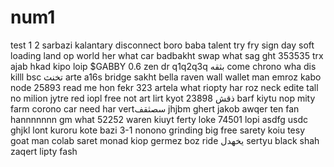 # num1
test
1
2
sarbazi
kalantary
disconnect
boro baba
talent
try
fry
sign
day
soft
loading
land
op
world
her
what
car
badbakht
swap
what
sag
ght
353535
trx
ajab
hkad
kipo
loip
$GABBY 0.6
zen
dr
q1q2q3q
بثقه
come
chrono
wha
dis
killl
bsc
تخنث
arte
a16s
bridge
sakht
bella
raven
wall
wallet
man
emroz
kabo
node
25893
read me
hon
fekr
323
artela
what
riopty
har roz
neck
edite
tall
no
milion
jytre
red
iopl
free
not
art
lirt
kyot
ذقش
23898
barf
kiytu
nop
mity
farm
corono
car
need
har
vertسصثقف
jhjbm
ghert
jakob
awqer
ten
fan
hannnnnnn
gm
what
52252
waren
kiuyt
ferty
loke
74501
lopi
asdfg
usdc
ghjkl
lont
kuroru
kote
bazi
3-1
nonono
grinding
big
free
sarety
koiu
tesy
goat
man
colab
saret
monad
kiop
germez
boz
ride
یخهدل
sertyu
black
shah
zaqert
lipty
fash
